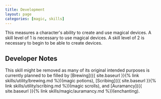 ```yaml
---
title: Development
layout: page
categories: [magic, skills]
---
```

This measures a character's ability to create and use magical devices. A skill level of 1 is necessary to use magical devices. A skill level of 2 is necessary to begin to be able to create devices.


## Developer Notes
This skill might be removed as many of its original intended purposes is currently planned to be filled by [Brewing]({{ site.baseurl }}{% link skills/utility/brewing.md %})(magic potions), [Scribing]({{ site.baseurl }}{% link skills/utility/scribing.md %})(magic scrolls), and [Auramancy]({{ site.baseurl }}{% link skills/magic/auramancy.md %})(enchanting).
